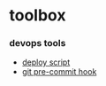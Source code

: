 # toolbox

### devops tools

- [deploy script](deploy)
- [git pre-commit hook](git_commit_hook_phpcs)